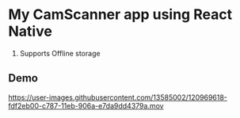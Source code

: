 # My CamScanner app using React Native

1. Supports Offline storage

## Demo
https://user-images.githubusercontent.com/13585002/120969618-fdf2eb00-c787-11eb-906a-e7da9dd4379a.mov


